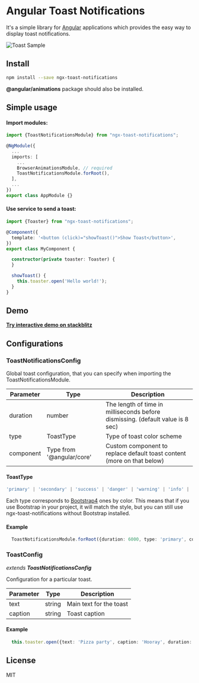 # Angular Toast Notifications

It's a simple library for [Angular](https://github.com/angular/angular) applications which provides the easy way to display toast notifications.

![Toast Sample](https://i.imgur.com/yj5LT3f.png)

## Install

```bash
npm install --save ngx-toast-notifications
```
**@angular/animations** package should also be installed.

## Simple usage

#### Import modules:

```typescript
import {ToastNotificationsModule} from "ngx-toast-notifications";

@NgModule({
  ...
  imports: [
    ...
    BrowserAnimationsModule, // required
    ToastNotificationsModule.forRoot(),
  ],
  ...
})
export class AppModule {}
```

#### Use service to send a toast:

```typescript
import {Toaster} from "ngx-toast-notifications";

@Component({
  template: '<button (click)="showToast()">Show Toast</button>',
})
export class MyComponent {

  constructor(private toaster: Toaster) {
  }

  showToast() {
    this.toaster.open('Hello world!');
  }
}
```

## Demo

**[Try interactive demo on stackblitz](https://stackblitz.com/edit/ngx-toast-notifications?embed=1&file=app/app.component.ts)**

## Configurations

### ToastNotificationsConfig

Global toast configuration, that you can specify when importing the ToastNotificationsModule.

| Parameter     | Type                          | Description                                                                        |
| ------------- | ----------------------------- | ---------------------------------------------------------------------------------- |
| duration      | number                        | The length of time in milliseconds before dismissing. (default value is 8 sec)     |
| type          | ToastType                     | Type of toast color scheme                                                         |
| component     | Type from '@angular/core'     | Custom component to replace default toast content (more on that below)             |

#### ToastType
```typescript
'primary' | 'secondary' | 'success' | 'danger' | 'warning' | 'info' | 'light' | 'dark'
```
Each type corresponds to [Bootstrap4](https://getbootstrap.com/docs/4.0/utilities/colors/#background-color) ones by
color. This means that if you use Bootstrap in your project, it will match the style, but you can still use
ngx-toast-notifications without Bootstrap installed.

#### Example

```typescript
  ToastNotificationsModule.forRoot({duration: 6000, type: 'primary', component: MyComponent}),
```


### ToastConfig
*extends **ToastNotificationsConfig***

Configuration for a particular toast.

| Parameter     | Type                          | Description                                                                        |
| ------------- | ----------------------------- | ---------------------------------------------------------------------------------- |
| text          | string                        | Main text for the toast                                                            |
| caption       | string                        | Toast caption                                                                      |


#### Example

```typescript
  this.toaster.open({text: 'Pizza party', caption: 'Hooray', duration: 4000, type: 'primary', component: MyComponent});
```

## License

MIT
